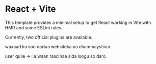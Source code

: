 # React + Vite

This template provides a minimal setup to get React working in Vite with HMR and some ESLint rules.

Currently, two official plugins are available:

waxaad ku soo dartaa websiteka oo dhammaystiran .

user qulle => i.a waan raadinaa sida loogu so daro.